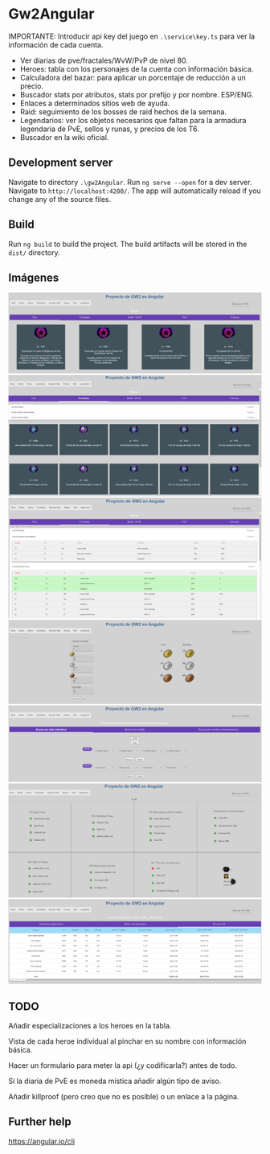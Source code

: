 # Gw2Angular

IMPORTANTE: Introducir api key del juego en `.\service\key.ts` para ver la información de cada cuenta.

- Ver diarias de pve/fractales/WvW/PvP de nivel 80.
- Heroes: tabla con los personajes de la cuenta con información básica.
- Calculadora del bazar: para aplicar un porcentaje de reducción a un precio.
- Buscador stats por atributos, stats por prefijo y por nombre. ESP/ENG.
- Enlaces a determinados sitios web de ayuda.
- Raid: seguimiento de los bosses de raid hechos de la semana.
- Legendarios: ver los objetos necesarios que faltan para la armadura legendaria de PvE, sellos y runas, y precios de los T6.
- Buscador en la wiki oficial.

## Development server

Navigate to directory `.\gw2Angular`. Run `ng serve --open` for a dev server. Navigate to `http://localhost:4200/`. The app will automatically reload if you change any of the source files.

## Build

Run `ng build` to build the project. The build artifacts will be stored in the `dist/` directory.

## Imágenes

![Diarias PvE](./src/assets/imgapp/pve1.png)
![Diarias Fract PvE](./src/assets/imgapp/frac1.png)
![Diarias Fract PvE](./src/assets/imgapp/frac2.png)
![Calculadora](./src/assets/imgapp/calc.png)
![Buscador Stats](./src/assets/imgapp/stats.png)
![Raid](./src/assets/imgapp/raid.png)
![T6](./src/assets/imgapp/t6.png)

## TODO

Añadir especializaciones a los heroes en la tabla.

Vista de cada heroe individual al pinchar en su nombre con información básica.

Hacer un formulario para meter la api (¿y codificarla?) antes de todo.

Si la diaria de PvE es moneda mística añadir algún tipo de aviso.

Añadir killproof (pero creo que no es posible) o un enlace a la página.

## Further help

https://angular.io/cli